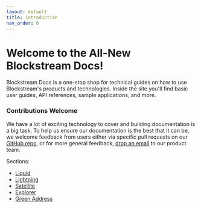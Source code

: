 ```yaml
---
layout: default
title: Introduction
nav_order: 0
---
```


# Welcome to the All-New Blockstream Docs!

Blockstream Docs is a one-stop shop for technical guides on how to use Blockstream's products and technologies. Inside the site you'll find basic user guides, API references, sample applications, and more.

### Contributions Welcome
We have a lot of exciting technology to cover and building documentation is a big task. To help us ensure our documentation is the best that it can be, we welcome feedback from users either via specific pull requests on our [GitHub repo](https://github.com/blockstream/docs/), or for more general feedback, [drop an email](mailto:docs@blocktream.com) to our product team.

Sections:
- [Liquid](/docs/liquid/liquid.md)
- [Lightning](docs/c-lightning/c-lightning.md)
- [Satellite](docs/satellite/satellite.md)
- [Explorer](docs/explorer/explorer.md)
- [Green Address](docs/greenaddress/greenaddress.md)
